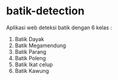 # batik-detection
Aplikasi web deteksi batik dengan 6 kelas :
1. Batik Dayak
2. Batik Megamendung
3. Batik Parang
4. Batik Poleng
5. Batik Ikat celup
6. Batik Kawung
